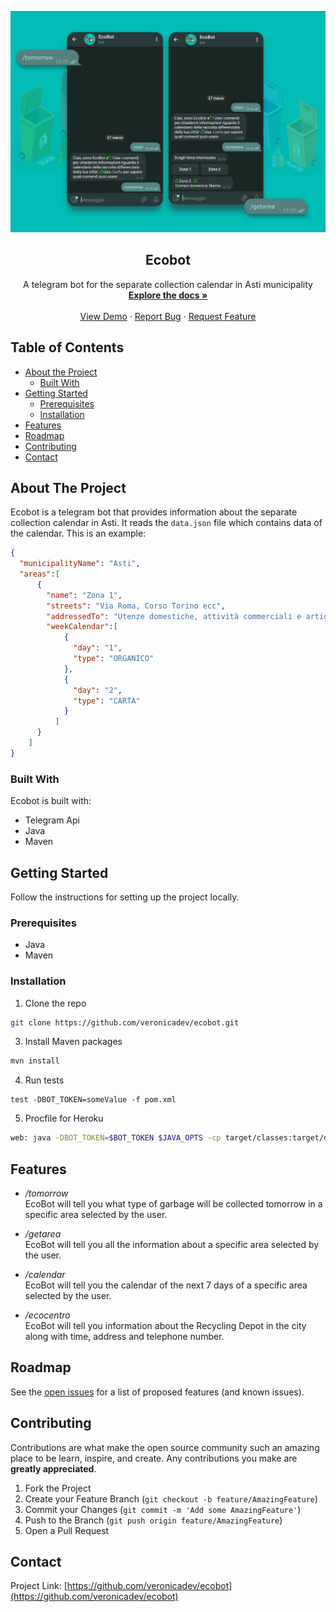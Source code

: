 <p align="center">
<img src="https://raw.githubusercontent.com/veronicadev/ecobot/master/ecobot.png" alt="image">
</p>
<h2 align="center"> Ecobot</h2>
  <p align="center">
    A telegram bot for the separate collection calendar in Asti municipality
    <br />
    <a href="https://github.com/veronicadev/ecobot"><strong>Explore the docs »</strong></a>
    <br />
    <br />
    <a href="https://github.com/veronicadev/ecobot" target="_blank">View Demo</a>
    ·
    <a href="https://github.com/veronicadev/ecobot/issues">Report Bug</a>
    ·
    <a href="https://github.com/veronicadev/ecobot/issues">Request Feature</a>
  </p>


<!-- TABLE OF CONTENTS -->
## Table of Contents

* [About the Project](#about-the-project)
  * [Built With](#built-with)
* [Getting Started](#getting-started)
  * [Prerequisites](#prerequisites)
  * [Installation](#installation)
* [Features](#features)
* [Roadmap](#roadmap)
* [Contributing](#contributing)
* [Contact](#contact)

 
## About The Project
Ecobot is a telegram bot that provides information about the separate collection calendar in Asti. It reads the ```data.json``` file which contains data of the calendar. This is an example:
```json
{
  "municipalityName": "Asti",
  "areas":[
      {
        "name": "Zona 1",
        "streets": "Via Roma, Corso Torino ecc",
        "addressedTo": "Utenze domestiche, attività commerciali e artigiane, uffici",
        "weekCalendar":[
            {
              "day": "1",
              "type": "ORGANICO"
            },
            {
              "day": "2",
              "type": "CARTA"
            }
          ]
      }
    ]
}
```

### Built With
Ecobot is built with:
* Telegram Api
* Java
* Maven

## Getting Started

Follow the instructions for setting up the project locally.

### Prerequisites
* Java
* Maven

### Installation

1. Clone the repo
```sh
git clone https://github.com/veronicadev/ecobot.git
```
3. Install Maven packages
```sh
mvn install
```
4. Run tests
```mvn
test -DBOT_TOKEN=someValue -f pom.xml

```
5. Procfile for Heroku
```sh
web: java -DBOT_TOKEN=$BOT_TOKEN $JAVA_OPTS -cp target/classes:target/dependency/* veronicadev.ecobot.Application

```

## Features

*  */tomorrow* <br>
   EcoBot will tell you what type of garbage will be collected tomorrow in a specific area selected by the user.

*  */getarea* <br>
   EcoBot will tell you all the information about a specific area selected by the user.

*  */calendar* <br>
   EcoBot will tell you the calendar of the next 7 days of a specific area selected by the user.
   
*  */ecocentro* <br>
   EcoBot will tell you information about the Recycling Depot in the city along with time, address and telephone number.

## Roadmap

See the [open issues](https://github.com/veronicadev/ecobot/issues) for a list of proposed features (and known issues).



## Contributing

Contributions are what make the open source community such an amazing place to be learn, inspire, and create. Any contributions you make are **greatly appreciated**.

1. Fork the Project
2. Create your Feature Branch (`git checkout -b feature/AmazingFeature`)
3. Commit your Changes (`git commit -m 'Add some AmazingFeature'`)
4. Push to the Branch (`git push origin feature/AmazingFeature`)
5. Open a Pull Request


## Contact

Project Link: [https://github.com/veronicadev/ecobot](https://github.com/veronicadev/ecobot)
